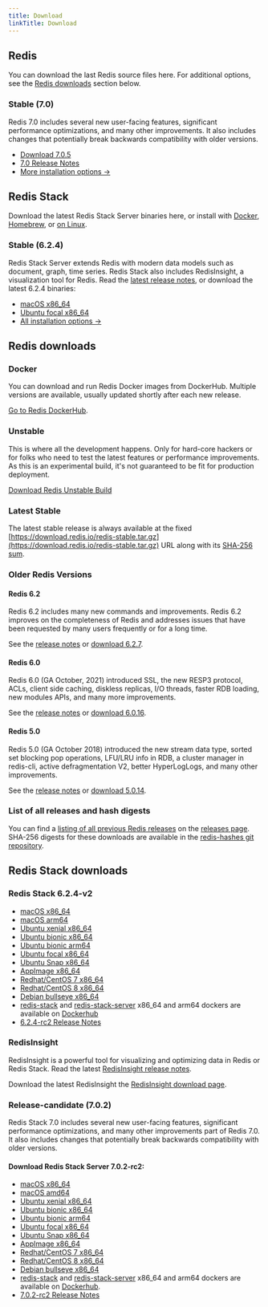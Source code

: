 ```yaml
---
title: Download
linkTitle: Download
---
```

<div class="download-cards">
<div id="download-redis">

## Redis

You can download the last Redis source files here. For additional options, see the [Redis downloads](#redis-downloads) section below.

### Stable (7.0)

Redis 7.0 includes several new user-facing features, significant performance optimizations, and many other improvements. It also includes changes that potentially break backwards compatibility with older versions.

* [Download 7.0.5](https://github.com/redis/redis/archive/7.0.5.tar.gz)
* [7.0 Release Notes](https://raw.githubusercontent.com/redis/redis/7.0/00-RELEASENOTES)
* [More installation options ->](#redis-downloads)

</div>

<div id="download-redis-stack">

## Redis Stack

Download the latest Redis Stack Server binaries here, or install with [Docker](/docs/stack/get-started/install/docker), [Homebrew](/docs/stack/get-started/install/mac-os), or [on Linux](/docs/stack/get-started/install/linux).

### Stable (6.2.4)

Redis Stack Server extends Redis with modern data models such as document, graph, time series. Redis Stack also includes RedisInsight, a visualization tool for Redis. Read the [latest release notes](https://github.com/redis-stack/redis-stack/releases/tag/v6.2.4-v1), or download the latest 6.2.4 binaries:

* [macOS x86_64](https://packages.redis.io/redis-stack/redis-stack-server-6.2.4-v2.catalina.x86_64.zip)
* [Ubuntu focal x86_64](https://packages.redis.io/redis-stack/redis-stack-server-6.2.4-v2.focal.x86_64.tar.gz)
* [All installation options ->](#redis-stack-downloads)
</div>
</div>

<div id="download-details">

## Redis downloads

### Docker

You can download and run Redis Docker images from DockerHub. Multiple versions are available, usually updated shortly after each new release.

[Go to Redis DockerHub](https://hub.docker.com/_/redis).

### Unstable

This is where all the development happens. Only for hard-core hackers or for folks who need to test the latest features or performance improvements. As this is an experimental build, it's not guaranteed to be fit for production deployment.

[Download Redis Unstable Build](https://github.com/redis/redis/archive/unstable.tar.gz)

### Latest Stable

The latest stable release is always available at the fixed [https://download.redis.io/redis-stable.tar.gz](https://download.redis.io/redis-stable.tar.gz) URL along with its [SHA-256 sum](https://download.redis.io/redis-stable.tar.gz.SHA256SUM).

### Older Redis Versions

#### Redis 6.2

Redis 6.2 includes many new commands and improvements. Redis 6.2 improves on the completeness of Redis and addresses issues that have been requested by many users frequently or for a long time.

See the [release notes](https://raw.githubusercontent.com/redis/redis/6.2/00-RELEASENOTES) or [download 6.2.7](https://download.redis.io/releases/redis-6.2.7.tar.gz).

#### Redis 6.0

Redis 6.0 (GA October, 2021) introduced SSL, the new RESP3 protocol, ACLs, client side caching, diskless replicas, I/O threads, faster RDB loading, new modules APIs, and many more improvements.

See the [release notes](https://raw.githubusercontent.com/redis/redis/6.0/00-RELEASENOTES) or [download 6.0.16](https://download.redis.io/releases/redis-6.0.16.tar.gz).

#### Redis 5.0

Redis 5.0 (GA October 2018) introduced the new stream data type, sorted set blocking pop operations, LFU/LRU info in RDB, a cluster manager in redis-cli, active defragmentation V2, better HyperLogLogs, and many other improvements.

See the [release notes](https://raw.githubusercontent.com/redis/redis/5.0/00-RELEASENOTES) or [download 5.0.14](https://download.redis.io/releases/redis-5.0.14.tar.gz).

### List of all releases and hash digests

You can find a [listing of all previous Redis releases](https://download.redis.io/releases/) on the [releases page](https://download.redis.io/releases/). SHA-256 digests for these downloads are available in the [redis-hashes git repository](https://github.com/redis/redis-hashes/).

## Redis Stack downloads

### Redis Stack 6.2.4-v2

* [macOS x86_64](https://packages.redis.io/redis-stack/redis-stack-server-6.2.4-v2.catalina.x86_64.zip)
* [macOS arm64](https://packages.redis.io/redis-stack/redis-stack-server-6.2.4-v2.monterey.arm64.zip)
* [Ubuntu xenial x86_64](https://packages.redis.io/redis-stack/redis-stack-server-6.2.4-v2.xenial.x86_64.tar.gz)
* [Ubuntu bionic x86_64](https://packages.redis.io/redis-stack/redis-stack-server-6.2.4-v2.bionic.x86_64.tar.gz)
* [Ubuntu bionic arm64](https://packages.redis.io/redis-stack/redis-stack-server-6.2.4-v2.bionic.arm64.tar.gz)
* [Ubuntu focal x86_64](https://packages.redis.io/redis-stack/redis-stack-server-6.2.4-v2.focal.x86_64.tar.gz)
* [Ubuntu Snap x86_64](https://packages.redis.io/redis-stack/redis-stack-server-6.2.4-v2.x86_64.snap)
* [AppImage x86_64](https://packages.redis.io/redis-stack/redis-stack-server-6.2.4-v2-x86_64.AppImage)
* [Redhat/CentOS 7 x86_64](https://packages.redis.io/redis-stack/redis-stack-server-6.2.4-v2.rhel7.x86_64.tar.gz)
* [Redhat/CentOS 8 x86_64](https://packages.redis.io/redis-stack/redis-stack-server-6.2.4-v2.rhel8.x86_64.tar.gz)
* [Debian bullseye x86_64](https://packages.redis.io/redis-stack/redis-stack-server-6.2.4-v2.bullseye.x86_64.tar.gz)
* [redis-stack](https://hub.docker.com/r/redis/redis-stack) and [redis-stack-server](https://hub.docker.com/r/redis/redis-stack-server) x86_64 and arm64 dockers are available on [Dockerhub](https://hub.docker.com/u/redis)
* [6.2.4-rc2 Release Notes](https://github.com/redis-stack/redis-stack/releases/tag/v6.2.4-v2)

### RedisInsight

RedisInsight is a powerful tool for visualizing and optimizing data in Redis or Redis Stack. Read the latest [RedisInsight release notes](https://github.com/RedisInsight/RedisInsight/releases).

Download the latest RedisInsight the [RedisInsight download page](https://redis.com/redis-enterprise/redis-insight/).

### Release-candidate (7.0.2)

Redis Stack 7.0 includes several new user-facing features, significant performance optimizations, and many other improvements part of Redis 7.0. It also includes changes that potentially break backwards compatibility with older versions.

#### Download Redis Stack Server 7.0.2-rc2:

* [macOS x86_64](https://packages.redis.io/redis-stack/redis-stack-server-7.0.2-RC2.catalina.x86_64.zip)
* [macOS amd64](https://packages.redis.io/redis-stack/redis-stack-server-7.0.2-RC2.monterey.arm64.zip)
* [Ubuntu xenial x86_64](https://packages.redis.io/redis-stack/redis-stack-server-7.0.2-RC2.xenial.x86_64.tar.gz)
* [Ubuntu bionic x86_64](https://packages.redis.io/redis-stack/redis-stack-server-7.0.2-RC2.bionic.x86_64.tar.gz)
* [Ubuntu bionic arm64](https://packages.redis.io/redis-stack/redis-stack-server-7.0.2-RC2.bionic.arm64.tar.gz)
* [Ubuntu focal x86_64](https://packages.redis.io/redis-stack/redis-stack-server-7.0.2-RC2.focal.x86_64.tar.gz)
* [Ubuntu Snap x86_64](https://packages.redis.io/redis-stack/redis-stack-server-7.0.2-RC2.x86_64.snap)
* [AppImage x86_64](https://packages.redis.io/redis-stack/redis-stack-server-7.0.2-RC2-x86_64.AppImage)
* [Redhat/CentOS 7 x86_64](https://packages.redis.io/redis-stack/redis-stack-server-7.0.2-RC2.rhel7.x86_64.tar.gz)
* [Redhat/CentOS 8 x86_64](https://packages.redis.io/redis-stack/redis-stack-server-7.0.2-RC2.rhel8.x86_64.tar.gz)
* [Debian bullseye x86_64](https://packages.redis.io/redis-stack/redis-stack-server-7.0.2-RC2.bullseye.x86_64.tar.gz)
* [redis-stack](https://hub.docker.com/r/redis/redis-stack) and [redis-stack-server](https://hub.docker.com/r/redis/redis-stack-server) x86_64 and arm64 dockers are available on [Dockerhub](https://hub.docker.com/u/redis).
* [7.0.2-rc2 Release Notes](https://github.com/redis-stack/redis-stack/releases/tag/v7.0.2-rc2)
</div>
